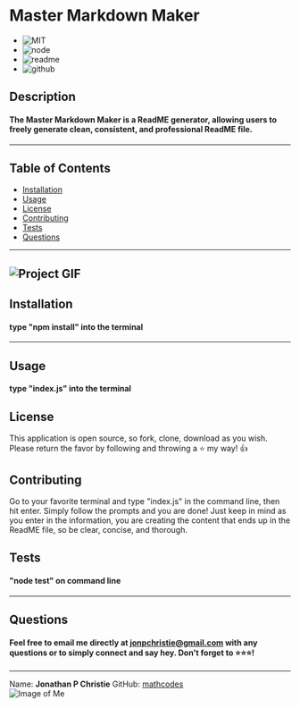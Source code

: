 
# Master Markdown Maker

* ![MIT](https://img.shields.io/badge/License-MIT-orange/) 
* ![node](https://img.shields.io/badge/node.js-enabled-green/) 
* ![readme](https://img.shields.io/badge/README-generator-blue/) 
* ![github](https://img.shields.io/badge/GitHub-enabled-black/)

## Description
#### The Master Markdown Maker is a ReadME generator, allowing users to freely generate clean, consistent, and professional ReadME file. 
---
## Table of Contents

* [Installation](#installation)
* [Usage](#usage)
* [License](#license)
* [Contributing](#contributing)
* [Tests](#tests)
* [Questions](#questions)
---

![Project GIF](https://github.com/mathcodes/ReadMe-Generator/blob/master/assets/NPM_READMEGEN.gif?raw=true)
---

## Installation
#### type "npm install" into the terminal
---
## Usage
#### type "index.js" into the terminal
## License
This application is open source, so fork, clone, download as you wish. Please return the favor by following and throwing a :star: my way! :+1:
## Contributing
Go to your favorite terminal and type "index.js" in the command line, then hit enter. Simply follow the prompts and you are done! Just keep in mind as you enter in the information, you are creating the content that ends up in the ReadME file, so be clear, concise, and thorough. 
## Tests
#### "node test" on command line
---
## Questions
#### Feel free to email me directly at jonpchristie@gmail.com with any questions or to simply connect and say hey. Don't forget to :star::star::star:!
---
Name: __Jonathan P Christie__
GitHub: [mathcodes](https://github.com/mathcodes)  
![Image of Me](https://avatars0.githubusercontent.com/u/17928947?v=4)

